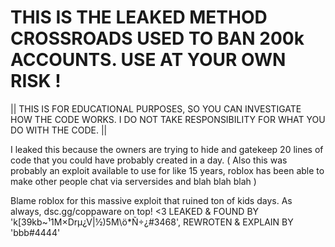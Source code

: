 # THIS IS THE LEAKED METHOD CROSSROADS USED TO BAN 200k ACCOUNTS. USE AT YOUR OWN RISK !

|| THIS IS FOR EDUCATIONAL PURPOSES, SO YOU CAN INVESTIGATE HOW THE CODE WORKS. I DO NOT TAKE RESPONSIBILITY FOR WHAT YOU DO WITH THE CODE. ||

I leaked this because the owners are trying to hide and gatekeep 20 lines of code that you could have probably created in a day.
( Also this was probably an exploit available to use for like 15 years, roblox has been able to make other people chat via serversides and blah blah blah )

Blame roblox for this massive exploit that ruined ton of kids days. As always, dsc.gg/coppaware on top!
<3 LEAKED & FOUND BY 'k[39kb~¹1M×Drµ¿V|½)5M\ö*Ñ÷¿#3468', REWROTEN & EXPLAIN BY 'bbb#4444'
